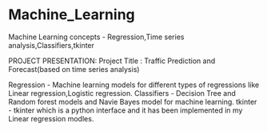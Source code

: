 # Machine_Learning
Machine Learning concepts - Regression,Time series analysis,Classifiers,tkinter

PROJECT PRESENTATION:
Project Title : Traffic Prediction and Forecast(based on time series analysis)


Regression - Machine learning models for different types of regressions like Linear regression,Logistic regression.
Classifiers - Decision Tree and Random forest models and Navie Bayes model for machine learning.
tkinter - tkinter which is a python interface and it has been implemented in my Linear regression modles.
